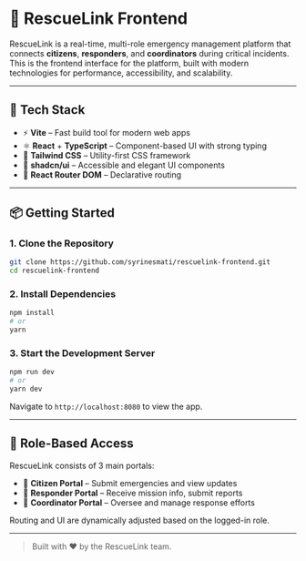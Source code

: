 # 🛟 RescueLink Frontend

RescueLink is a real-time, multi-role emergency management platform that connects **citizens**, **responders**, and **coordinators** during critical incidents. This is the frontend interface for the platform, built with modern technologies for performance, accessibility, and scalability.

---

## 🚀 Tech Stack

- ⚡ **Vite** – Fast build tool for modern web apps  
- ⚛️ **React** + **TypeScript** – Component-based UI with strong typing  
- 🎨 **Tailwind CSS** – Utility-first CSS framework  
- 🧩 **shadcn/ui** – Accessible and elegant UI components  
- 🔄 **React Router DOM** – Declarative routing  

---

## 📦 Getting Started

### 1. Clone the Repository

```bash
git clone https://github.com/syrinesmati/rescuelink-frontend.git
cd rescuelink-frontend
```

### 2. Install Dependencies

```bash
npm install
# or
yarn
```

### 3. Start the Development Server

```bash
npm run dev
# or
yarn dev
```

Navigate to `http://localhost:8080` to view the app.

---


## 🔐 Role-Based Access

RescueLink consists of 3 main portals:
- 👤 **Citizen Portal** – Submit emergencies and view updates
- 🚒 **Responder Portal** – Receive mission info, submit reports
- 🧭 **Coordinator Portal** – Oversee and manage response efforts

Routing and UI are dynamically adjusted based on the logged-in role.

---


> Built with ❤️ by the RescueLink team.
